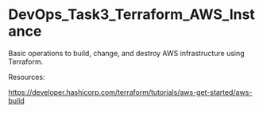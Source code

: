 # DevOps_Task3_Terraform_AWS_Instance

Basic operations to build, change, and destroy AWS infrastructure using Terraform.

Resources:

https://developer.hashicorp.com/terraform/tutorials/aws-get-started/aws-build